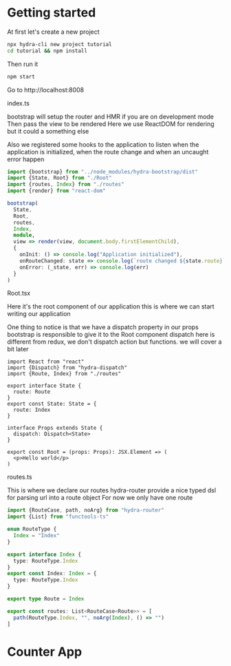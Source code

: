# Getting started

At first let's create a new project

```sh
npx hydra-cli new project tutorial
cd tutorial && npm install
```

Then run it

```sh
npm start
```

Go to http://localhost:8008

index.ts

bootstrap will setup the router and HMR if you are on development mode
Then pass the view to be rendered
Here we use ReactDOM for rendering but it could a something else

Also we registered some hooks to the application to listen when the application is initialized, when the route change and when an uncaught error happen

```ts
import {bootstrap} from "../node_modules/hydra-bootstrap/dist"
import {State, Root} from "./Root"
import {routes, Index} from "./routes"
import {render} from "react-dom"

bootstrap(
  State,
  Root,
  routes,
  Index,
  module,
  view => render(view, document.body.firstElementChild),
  {
    onInit: () => console.log("Application initialized"),
    onRouteChanged: state => console.log(`route changed ${state.route}`),
    onError: (_state, err) => console.log(err)
  }
)
```

Root.tsx

Here it's the root component of our application this is where we can start
writing our application

One thing to notice is that we have a dispatch property in our props
bootstrap is responsible to give it to the Root component
dispatch here is different from redux, we don't dispatch action but functions. we will cover a bit later
```tsx
import React from "react"
import {Dispatch} from "hydra-dispatch"
import {Route, Index} from "./routes"

export interface State {
  route: Route
}
export const State: State = {
  route: Index
}

interface Props extends State {
  dispatch: Dispatch<State>
}

export const Root = (props: Props): JSX.Element => (
  <p>Hello world</p>
)
```


routes.ts

This is where we declare our routes
hydra-router provide a nice typed dsl for parsing url into a route object
For now we only have one route

```ts
import {RouteCase, path, noArg} from "hydra-router"
import {List} from "functools-ts"

enum RouteType {
  Index = "Index"
}

export interface Index {
  type: RouteType.Index
}
export const Index: Index = {
  type: RouteType.Index
}

export type Route = Index

export const routes: List<RouteCase<Route>> = [
  path(RouteType.Index, "", noArg(Index), () => "")
]
```

# Counter App